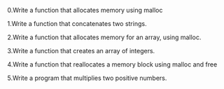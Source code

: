 0.Write a function that allocates memory using malloc

1.Write a function that concatenates two strings.

2.Write a function that allocates memory for an array, using malloc.

3.Write a function that creates an array of integers.

4.Write a function that reallocates a memory block using malloc and free

5.Write a program that multiplies two positive numbers.

